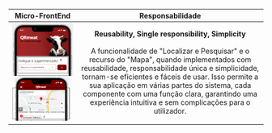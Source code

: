 
|                                Micro-FrontEnd                                |           Responsabilidade            |     
|:---------------------------------------------------------------------------:|:---------------------------------------------------------------------------:|
| ![Alt text](/imagensFE/Imagem3.1.png?raw=true "Imagem3.1") ![Alt text](/imagensFE/Imagem4.png?raw=true "Imagem4") | **Reusability, Single responsibility, Simplicity** <br><br> A funcionalidade de "Localizar e Pesquisar" e o recurso do "Mapa", quando implementados com reusabilidade, responsabilidade única e simplicidade, tornam-se eficientes e fáceis de usar. Isso permite a sua aplicação em várias partes do sistema, cada componente com uma função clara, garantindo uma experiência intuitiva e sem complicações para o utilizador.
